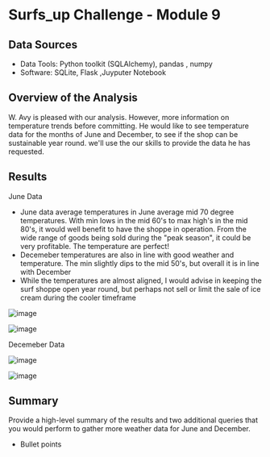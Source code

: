 # Surfs_up Challenge - Module 9

## Data Sources
* Data Tools: Python toolkit (SQLAlchemy), pandas , numpy
* Software: SQLite, Flask ,Juyputer Notebook

## Overview of the Analysis
 W. Avy is pleased with our analysis.  However, more information on temperature trends before committing.  He would like to see temperature data for the months of June and December, to see if the shop can be sustainable year round. we'll use the our skills to provide the data he has requested.
## Results
 
 June Data
 
 * June data average temperatures in June average mid 70 degree temperatures.  With min lows in the mid 60's to max high's in the mid 80's, it would well benefit to have the shoppe in operation.  From the wide range of goods being sold during the "peak season", it could be very profitable.  The temperature are perfect!
 * Decemeber temperatures are also in line with good weather and temperature.  The min slightly dips to the mid 50's, but overall it is in line with December
 * While the temperatures are almost aligned, I would advise in keeping the surf shoppe open year round, but perhaps not sell or limit the sale of ice cream during the cooler timeframe
 
 ![image](https://user-images.githubusercontent.com/94253815/151686293-5111a871-4766-4e1c-9841-f9d7e5e25910.png)

 ![image](https://user-images.githubusercontent.com/94253815/151686684-fecc4600-ed63-42a5-9265-6e0c93bb9b4a.png)

 Decemeber Data
 
![image](https://user-images.githubusercontent.com/94253815/151686489-f7378790-72b6-4456-8e59-d6f3dd5fc356.png)
 
 ![image](https://user-images.githubusercontent.com/94253815/151686696-4af02ca4-aedc-462c-8ae6-86bedfe33f3e.png)
 
 

 ## Summary
 Provide a high-level summary of the results and two additional queries that you would perform to gather more weather data for June and December.
 * Bullet points
 
